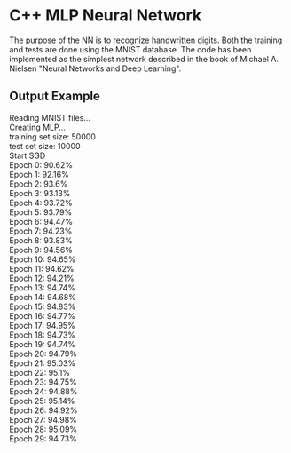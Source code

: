 <h1>C++ MLP Neural Network</h1>

The purpose of the NN is to recognize handwritten digits. Both the training and tests are done using the MNIST database. The code has been implemented as the simplest network described in the book of Michael A. Nielsen "Neural Networks and Deep Learning".

<h2>Output Example</h2>

Reading MNIST files...  
Creating MLP...  
training set size: 50000  
test set size: 10000  
Start SGD  
Epoch 0: 90.62%  
Epoch 1: 92.16%  
Epoch 2: 93.6%  
Epoch 3: 93.13%  
Epoch 4: 93.72%  
Epoch 5: 93.79%  
Epoch 6: 94.47%  
Epoch 7: 94.23%  
Epoch 8: 93.83%  
Epoch 9: 94.56%  
Epoch 10: 94.65%  
Epoch 11: 94.62%  
Epoch 12: 94.21%  
Epoch 13: 94.74%  
Epoch 14: 94.68%  
Epoch 15: 94.83%  
Epoch 16: 94.77%  
Epoch 17: 94.95%  
Epoch 18: 94.73%  
Epoch 19: 94.74%  
Epoch 20: 94.79%  
Epoch 21: 95.03%  
Epoch 22: 95.1%  
Epoch 23: 94.75%  
Epoch 24: 94.88%  
Epoch 25: 95.14%  
Epoch 26: 94.92%  
Epoch 27: 94.98%  
Epoch 28: 95.09%  
Epoch 29: 94.73%  
